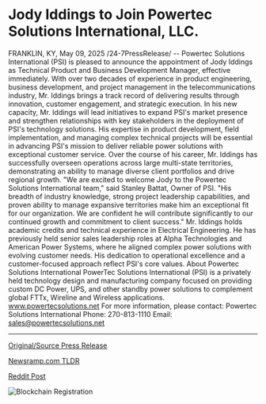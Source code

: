 # Jody Iddings to Join Powertec Solutions International, LLC.

FRANKLIN, KY, May 09, 2025 /24-7PressRelease/ -- Powertec Solutions International (PSI) is pleased to announce the appointment of Jody Iddings as Technical Product and Business Development Manager, effective immediately. With over two decades of experience in product engineering, business development, and project management in the telecommunications industry, Mr. Iddings brings a track record of delivering results through innovation, customer engagement, and strategic execution.  In his new capacity, Mr. Iddings will lead initiatives to expand PSI's market presence and strengthen relationships with key stakeholders in the deployment of PSI's technology solutions. His expertise in product development, field implementation, and managing complex technical projects will be essential in advancing PSI's mission to deliver reliable power solutions with exceptional customer service. Over the course of his career, Mr. Iddings has successfully overseen operations across large multi-state territories, demonstrating an ability to manage diverse client portfolios and drive regional growth.  "We are excited to welcome Jody to the Powertec Solutions International team," said Stanley Battat, Owner of PSI. "His breadth of industry knowledge, strong project leadership capabilities, and proven ability to manage expansive territories make him an exceptional fit for our organization. We are confident he will contribute significantly to our continued growth and commitment to client success."  Mr. Iddings holds academic credits and technical experience in Electrical Engineering. He has previously held senior sales leadership roles at Alpha Technologies and American Power Systems, where he aligned complex power solutions with evolving customer needs. His dedication to operational excellence and a customer-focused approach reflect PSI's core values.  About Powertec Solutions International PowerTec Solutions International (PSI) is a privately held technology design and manufacturing company focused on providing custom DC Power, UPS, and other standby power solutions to complement global FTTx, Wireline and Wireless applications. www.powertecsolutions.net  For more information, please contact: Powertec Solutions International Phone: 270-813-1110 Email: sales@powertecsolutions.net 

---

[Original/Source Press Release](https://www.24-7pressrelease.com/press-release/522595/jody-iddings-to-join-powertec-solutions-international-llc)
                    

[Newsramp.com TLDR](https://newsramp.com/curated-news/powertec-solutions-international-appoints-jody-iddings-as-technical-product-and-business-development-manager/91d976c4cfc54c39b898840c93120ea2) 

 



[Reddit Post](https://www.reddit.com/r/Leadership_Management/comments/1kickc5/powertec_solutions_international_appoints_jody/) 



![Blockchain Registration](https://cdn.newsramp.app/24-7PressRelease/qrcode/255/9/quayYKid.webp)